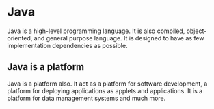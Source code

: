 # Java

Java is a high-level programming language. It is also compiled, object-oriented, and general purpose language. It is designed to have as few implementation dependencies as possible.

## Java is a platform

Java is a platform also. It act as a platform for software development, a platform for deploying applications as applets and applications. It is a platform for data management systems and much more.
